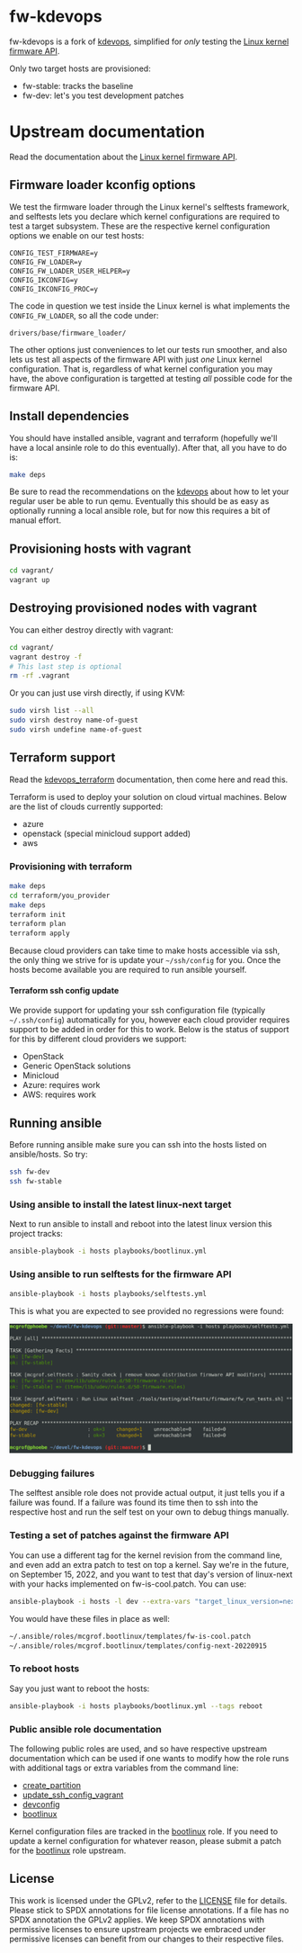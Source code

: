 # fw-kdevops

fw-kdevops is a fork of [kdevops](https://github.com/mcgrof/kdevops),
simplified for *only* testing the
[Linux kernel firmware API](https://www.kernel.org/doc/html/latest/driver-api/firmware/index.html).

Only two target hosts are provisioned:

  * fw-stable: tracks the baseline
  * fw-dev: let's you test development patches

# Upstream documentation

Read the documentation about the
[Linux kernel firmware API](https://www.kernel.org/doc/html/latest/driver-api/firmware/index.html).

## Firmware loader kconfig options

We test the firmware loader through the Linux kernel's selftests framework,
and selftests lets you declare which kernel configurations are required to
test a target subsystem. These are the respective kernel configuration options
we enable on our test hosts:

```
CONFIG_TEST_FIRMWARE=y
CONFIG_FW_LOADER=y
CONFIG_FW_LOADER_USER_HELPER=y
CONFIG_IKCONFIG=y
CONFIG_IKCONFIG_PROC=y
```

The code in question we test inside the Linux kernel is what implements
the `CONFIG_FW_LOADER`, so all the code under:

``` 
drivers/base/firmware_loader/
```

The other options just conveniences to let our tests run smoother, and
also lets us test all aspects of the firmware API with just *one*
Linux kernel configuration. That is, regardless of what kernel
configuration you may have, the above configuration is targetted
at testing *all* possible code for the firmware API.

## Install dependencies

You should have installed ansible, vagrant and terraform (hopefully we'll have
a local ansinle role to do this eventually). After that, all you have to do is:

```bash
make deps
```

Be sure to read the recommendations on the
[kdevops](https://github.com/mcgrof/kdevops) about how to let your
regular user be able to run qemu. Eventually this should be as easy
as optionally running a local ansible role, but for now this requires
a bit of manual effort.

## Provisioning hosts with vagrant

```bash
cd vagrant/
vagrant up
```

## Destroying provisioned nodes with vagrant

You can either destroy directly with vagrant:

```bash
cd vagrant/
vagrant destroy -f
# This last step is optional
rm -rf .vagrant
```

Or you can just use virsh directly, if using KVM:

```bash
sudo virsh list --all
sudo virsh destroy name-of-guest
sudo virsh undefine name-of-guest
```

## Terraform support

Read the [kdevops_terraform](https://github.com/mcgrof/kdevops_terraform)
documentation, then come here and read this.

Terraform is used to deploy your solution on cloud virtual machines. Below are
the list of clouds currently supported:

  * azure
  * openstack (special minicloud support added)
  * aws

### Provisioning with terraform

```bash
make deps
cd terraform/you_provider
make deps
terraform init
terraform plan
terraform apply
```

Because cloud providers can take time to make hosts accessible via ssh, the
only thing we strive for is update your `~/ssh/config` for you. Once the
hosts become available you are required to run ansible yourself.

#### Terraform ssh config update

We provide support for updating your ssh configuration file (typically
`~/.ssh/config`) automatically for you, however each cloud provider requires
support to be added in order for this to work. Below is the status of support
for this by different cloud providers we support:

  * OpenStack
   * Generic OpenStack solutions
   * Minicloud
  * Azure: requires work
  * AWS: requires work

## Running ansible

Before running ansible make sure you can ssh into the hosts listed on
ansible/hosts. So try:


```bash
ssh fw-dev
ssh fw-stable
```
### Using ansible to install the latest linux-next target

Next to run ansible to install and reboot into the latest linux version this
project tracks:

```bash
ansible-playbook -i hosts playbooks/bootlinux.yml
```

### Using ansible to run selftests for the firmware API


```bash
ansible-playbook -i hosts playbooks/selftests.yml
```

This is what you are expected to see provided no regressions were found:

![Demo of results](images/demo-0001.png)

### Debugging failures

The selftest ansible role does not provide actual output, it just tells you if
a failure was found. If a failure was found its time then to ssh into the
respective host and run the self test on your own to debug things manually.

### Testing a set of patches against the firmware API

You can use a different tag for the kernel revision from the command line, and
even add an extra patch to test on top a kernel. Say we're in the future, on
September 15, 2022, and you want to test that day's version of linux-next with
your hacks implemented on fw-is-cool.patch. You can use:

```bash
ansible-playbook -i hosts -l dev --extra-vars "target_linux_version=next-20220915 target_linux_extra_patch=fw-is-cool.patch" playbooks/bootlinux.yml
```

You would have these files in place as well:

```bash
~/.ansible/roles/mcgrof.bootlinux/templates/fw-is-cool.patch
~/.ansible/roles/mcgrof.bootlinux/templates/config-next-20220915
```

### To reboot hosts

Say you just want to reboot the hosts:

```bash
ansible-playbook -i hosts playbooks/bootlinux.yml --tags reboot
```

### Public ansible role documentation

The following public roles are used, and so have respective upstream
documentation which can be used if one wants to modify how the role
runs with additional tags or extra variables from the command line:

  * [create_partition](https://github.com/mcgrof/create_partition)
  * [update_ssh_config_vagrant](https://github.com/mcgrof/update_ssh_config_vagrant)
  * [devconfig](https://github.com/mcgrof/devconfig)
  * [bootlinux](https://github.com/mcgrof/bootlinux)

Kernel configuration files are tracked in the [bootlinux](https://github.com/mcgrof/bootlinux)
role. If you need to update a kernel configuration for whatever reason, please
submit a patch for the [bootlinux](https://github.com/mcgrof/bootlinux)
role upstream.

License
-------

This work is licensed under the GPLv2, refer to the [LICENSE](./LICENSE) file
for details. Please stick to SPDX annotations for file license annotations.
If a file has no SPDX annotation the GPLv2 applies. We keep SPDX annotations
with permissive licenses to ensure upstream projects we embraced under
permissive licenses can benefit from our changes to their respective files.
